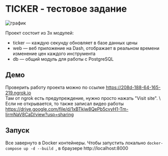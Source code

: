 # TICKER - тестовое задание
![график](https://drive.google.com/file/d/1Yp4b5TPOZFAE6BDrC8I-hgWBWSeEp-3U/view?usp=sharing "график")

Проект состоит из 3х модулей:
- ticker — каждую секунду обновляет в базе данных цены
- web — веб приложение на Dash, отображает в реальном времени изменение цен каждого инструмента
- db — общий модуль для работы с PostgreSQL

## Демо
Проверить работу проекта можно по ссылке https://208d-188-64-165-219.ngrok.io \
Там от ngrok есть предупреждение, нужно просто нажать "Visit site". \ 
Если не открывается, то также записал видео работы https://drive.google.com/file/d/1xBTkjw8QePb5cvyH1-Tm-IjrmNaV8CaD/view?usp=sharing

## Запуск
Все завернуто в Docker контейнеры. Чтобы запустить локально
```docker-compose up -d --build ```, в браузере http://localhost:8000
